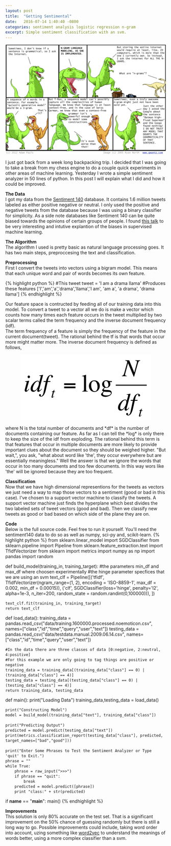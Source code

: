 ```yaml
---
layout: post
title:  "Getting Sentimental"
date:   2016-07-14 1:40:40 -0800
categories: sentiment analysis logistic regression n-gram
excerpt: Simple sentiment classification with an svm.
---
```


<p align="center">
	<img src="/t-wex.png"> 
</p>

I just got back from a week long backpacking trip. I decided that I was going to take a break from my chess engine to do a couple quick experiments in other areas of machine learning. Yesterday I wrote a simple sentiment analyzer in 50 lines of python. In this post I will explain what I did and how it could be improved.  

**The Data**  
I got my data from the [Sentiment 140](http://help.sentiment140.com/for-students/) database. It contains 1.6 million tweets labeled as either positive negative or neutral. I only used the positive and negative tweets from the database because I was using a binary classifier for simplicity. As a side note databases like Sentiment 140 can be quite biased towards the opinions of certain groups of people. I found [this talk](https://www.oreilly.com/learning/how-we-amplify-privilege-with-supervised-machine-learning) to be very interesting and intutive explantion of the biases in supervised machine learning.  

**The Algorithm**  
The algorithm I used is pretty basic as natural language processing goes. It has two main steps, preproccesing the text and classification.  

**Preprocessing**  
First I convert the tweets into vectors using a bigram model. This means that each unique word and pair of words becomes its own feature.

{% highlight python %}
#This tweet
tweet = 'I am a drama llama'
#Produces these features
['I','am','a','drama','llama','I am', 'am a', 'a drama', 'drama llama']
{% endhighlight %}

Our feature space is contructed by feeding all of our training data into this model. To convert a tweet to a vector all we do is make a vector which counts how many times each feature occurs in the tweet multiplied by two scalar terms called the term frequency and the inverse document frequency (idf).  
The term frequency of a feature is simply the frequency of the feature in the current document(tweet). The rational behind the tf is that words that occur more might matter more. The inverse document frequency is defined as follows,  
<p align="center">
	<img src="/idf.png"> 
</p>
where N is the total number of documents and *df* is the number of documents containing our feature. As far as I can tell the *log* is only there to keep the size of the idf from exploding. The rational behind this term is that features that occur in multiple documents are more likely to provide important clues about the document so they should be weighed higher. "But wait,", you ask, "what about word like 'the', they occur everywhere but are essentially meaningless." Well the answer is that we ignore the words that occur in too many documents and too few documents. In this way wors like 'the' will be ignored because they are too frequent.  

**Classification**  
Now that we have high dimensional representions for the tweets as vectors we just need a way to map those vectors to a sentiment (good or bad in this case). I've chosen to a support vector machine to classify the tweets. A support vector machine just finds the hyperplane which best divides the two labeled sets of tweet vectors (good and bad). Then we classify new tweets as good or bad based on which side of the plane they are on.  

**Code**  
Below is the full source code. Feel free to run it yourself. You'll need the sentiment140 data to do so as well as numpy, sci-py and, scikit-learn.
{% highlight python %}
from sklearn.linear_model import SGDClassifier
from sklearn.pipeline import Pipeline
from sklearn.feature_extraction.text import TfidfVectorizer
from sklearn import metrics
import numpy as np
import pandas
import random

def build_model(training_in, training_target):
	#the parameters min_df and max_df where choosen experimentally
	#the hinge parameter specfices that we are using an svm
	text_clf = Pipeline([('tfidf', TfidfVectorizer(ngram_range=(1, 2), encoding = 'ISO-8859-1', max_df = 0.002, 
		min_df = 0.00015)),
		('clf', SGDClassifier(loss='hinge', penalty='l2', alpha=1e-3, n_iter=200, random_state = random.randint(0,100000))),
	])

	text_clf.fit(training_in, training_target)
	return text_clf

def load_data():
	training_data = pandas.read_csv("data/training.1600000.processed.noemoticon.csv", names=["class","id","time","query","user","text"])
	testing_data = pandas.read_csv("data/testdata.manual.2009.06.14.csv", names=["class","id","time","query","user","text"])

	#In the data there are three classes of data [0:negative, 2:neutral, 4:positive] 
	#For this example we are only going to tag things are positive or negative
	training_data = training_data[(training_data["class"] == 0) | (training_data["class"] == 4)]
	testing_data = testing_data[(testing_data["class"] == 0) | (testing_data["class"] == 4)]
	return training_data, testing_data

def main():
	print("Loading Data")
	training_data,testing_data = load_data()

	print("Constructing Model")
	model = build_model(training_data["text"], training_data["class"])

	print("Predicting Output")
	predicted = model.predict(testing_data["text"])
	print(metrics.classification_report(testing_data["class"], predicted, target_names=["bad","good"]))

	print("Enter Some Phrases to Test the Sentiment Analyzer or Type 'quit' to Exit.")
	phrase = ""
	while True:
		phrase = raw_input(">>>")
		if phrase == "quit":
			break
		predicted = model.predict([phrase])
		print "class:" + str(predicted)

if __name__ == "__main__":
	main()
{% endhighlight %}
  
**Improvements**  
This solution is only 80% accurate on the test set. That is a significant improvement on the 50% chance of guessing randomly but there is still a long way to go. Possible improvements could include, taking word order into account, uzing something like [word2vec](https://en.wikipedia.org/wiki/Word2vec) to understand the meanings of words better, using a more complex classifier than a svm.
